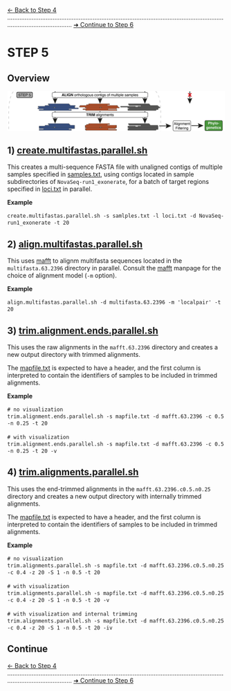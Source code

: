 [← Back to Step 4](Step4_Sample_and_Locus_Filtering.md) ................................................................................................................................................................. [➜ Continue to Step 6](Step6_Merge_Overlapping_Alignments.md)


# STEP 5

## Overview
![Step.png](https://raw.githubusercontent.com/scrameri/CaptureAl/master/tutorial/CaptureAl_Step5.png)


## 1) [create.multifastas.parallel.sh](https://github.com/scrameri/CaptureAl/wiki/create.multifastas.parallel.sh)

This creates a multi-sequence FASTA file with unaligned contigs of multiple samples specified in [samples.txt](https://github.com/scrameri/CaptureAl/blob/master/tutorial/data/samples.txt), using contigs located in sample subdirectories of `NovaSeq-run1_exonerate`, for a batch of target regions specified in [loci.txt](https://github.com/scrameri/CaptureAl/blob/master/tutorial/data/loci.txt) in parallel.

**Example**
```
create.multifastas.parallel.sh -s samlples.txt -l loci.txt -d NovaSeq-run1_exonerate -t 20
```


## 2) [align.multifastas.parallel.sh](https://github.com/scrameri/CaptureAl/wiki/align.multifastas.parallel.sh)

This uses [mafft](https://mafft.cbrc.jp/alignment/software/manual/manual.html) to alignm multifasta sequences located in the `multifasta.63.2396` directory in parallel. Consult the [mafft](https://mafft.cbrc.jp/alignment/software/manual/manual.html) manpage for the choice of alignment model (`-m` option).

**Example**
```
align.multifastas.parallel.sh -d multifasta.63.2396 -m 'localpair' -t 20
```


## 3) [trim.alignment.ends.parallel.sh](https://github.com/scrameri/CaptureAl/wiki/trim.alignment.ends.parallel.sh)

This uses the raw alignments in the `mafft.63.2396` directory and creates a new output directory with trimmed alignments.

The [mapfile.txt](https://github.com/scrameri/CaptureAl/blob/master/tutorial/data/mapfile.txt) is expected to have a header, and the first column is interpreted to contain the identifiers of samples to be included in trimmed alignments.

**Example**
```
# no visualization
trim.alignment.ends.parallel.sh -s mapfile.txt -d mafft.63.2396 -c 0.5 -n 0.25 -t 20

# with visualization
trim.alignment.ends.parallel.sh -s mapfile.txt -d mafft.63.2396 -c 0.5 -n 0.25 -t 20 -v
```

## 4) [trim.alignments.parallel.sh](https://github.com/scrameri/CaptureAl/wiki/trim.alignments.parallel.sh)

This uses the end-trimmed alignments in the `mafft.63.2396.c0.5.n0.25` directory and creates a new output directory with internally trimmed alignments.

The [mapfile.txt](https://github.com/scrameri/CaptureAl/blob/master/tutorial/data/mapfile.txt) is expected to have a header, and the first column is interpreted to contain the identifiers of samples to be included in trimmed alignments.

**Example**
```
# no visualization
trim.alignments.parallel.sh -s mapfile.txt -d mafft.63.2396.c0.5.n0.25 -c 0.4 -z 20 -S 1 -n 0.5 -t 20

# with visualization
trim.alignments.parallel.sh -s mapfile.txt -d mafft.63.2396.c0.5.n0.25 -c 0.4 -z 20 -S 1 -n 0.5 -t 20 -v

# with visualization and internal trimming
trim.alignments.parallel.sh -s mapfile.txt -d mafft.63.2396.c0.5.n0.25 -c 0.4 -z 20 -S 1 -n 0.5 -t 20 -iv
```

## Continue
[← Back to Step 4](Step4_Sample_and_Locus_Filtering.md) ................................................................................................................................................................. [➜ Continue to Step 6](Step6_Merge_Overlapping_Alignments.md)
